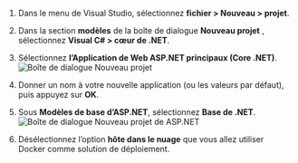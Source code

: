 1. Dans le menu de Visual Studio, sélectionnez **fichier > Nouveau > projet**. 

1. Dans la section **modèles** de la boîte de dialogue **Nouveau projet** , sélectionnez **Visual C# > cœur de .NET**.

1. Sélectionnez **l’Application de Web ASP.NET principaux (Core .NET)**.
    ![Boîte de dialogue Nouveau projet](./media/vs-docker-create-aspnetcore-app/create-new-project.png)

1. Donner un nom à votre nouvelle application (ou les valeurs par défaut), puis appuyez sur **OK**.  

1. Sous **Modèles de base d’ASP.NET**, sélectionnez **Base de .NET**.
    ![Boîte de dialogue Nouveau projet de ASP.NET](./media/vs-docker-create-aspnetcore-app/aspnet-core-template.png)

1. Désélectionnez l’option **hôte dans le nuage** que vous allez utiliser Docker comme solution de déploiement.


